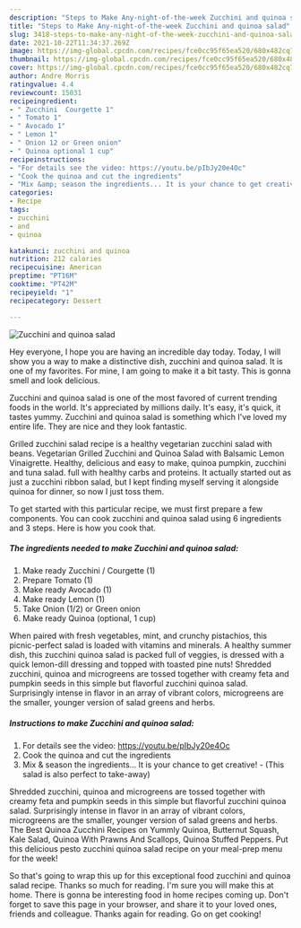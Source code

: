 ```yaml
---
description: "Steps to Make Any-night-of-the-week Zucchini and quinoa salad"
title: "Steps to Make Any-night-of-the-week Zucchini and quinoa salad"
slug: 3418-steps-to-make-any-night-of-the-week-zucchini-and-quinoa-salad
date: 2021-10-22T11:34:37.269Z
image: https://img-global.cpcdn.com/recipes/fce0cc95f65ea520/680x482cq70/zucchini-and-quinoa-salad-recipe-main-photo.jpg
thumbnail: https://img-global.cpcdn.com/recipes/fce0cc95f65ea520/680x482cq70/zucchini-and-quinoa-salad-recipe-main-photo.jpg
cover: https://img-global.cpcdn.com/recipes/fce0cc95f65ea520/680x482cq70/zucchini-and-quinoa-salad-recipe-main-photo.jpg
author: Andre Morris
ratingvalue: 4.4
reviewcount: 15031
recipeingredient:
- " Zucchini  Courgette 1"
- " Tomato 1"
- " Avocado 1"
- " Lemon 1"
- " Onion 12 or Green onion"
- " Quinoa optional 1 cup"
recipeinstructions:
- "For details see the video: https://youtu.be/pIbJy20e4Oc"
- "Cook the quinoa and cut the ingredients"
- "Mix &amp; season the ingredients... It is your chance to get creative! (This salad is also perfect to take-away)"
categories:
- Recipe
tags:
- zucchini
- and
- quinoa

katakunci: zucchini and quinoa 
nutrition: 212 calories
recipecuisine: American
preptime: "PT16M"
cooktime: "PT42M"
recipeyield: "1"
recipecategory: Dessert

---
```



![Zucchini and quinoa salad](https://img-global.cpcdn.com/recipes/fce0cc95f65ea520/680x482cq70/zucchini-and-quinoa-salad-recipe-main-photo.jpg)

Hey everyone, I hope you are having an incredible day today. Today, I will show you a way to make a distinctive dish, zucchini and quinoa salad. It is one of my favorites. For mine, I am going to make it a bit tasty. This is gonna smell and look delicious.

Zucchini and quinoa salad is one of the most favored of current trending foods in the world. It's appreciated by millions daily. It's easy, it's quick, it tastes yummy. Zucchini and quinoa salad is something which I've loved my entire life. They are nice and they look fantastic.

Grilled zucchini salad recipe is a healthy vegetarian zucchini salad with beans. Vegetarian Grilled Zucchini and Quinoa Salad with Balsamic Lemon Vinaigrette. Healthy, delicious and easy to make, quinoa pumpkin, zucchini and tuna salad. full with healthy carbs and proteins. It actually started out as just a zucchini ribbon salad, but I kept finding myself serving it alongside quinoa for dinner, so now I just toss them.


To get started with this particular recipe, we must first prepare a few components. You can cook zucchini and quinoa salad using 6 ingredients and 3 steps. Here is how you cook that.

<!--inarticleads1-->

##### The ingredients needed to make Zucchini and quinoa salad:

1. Make ready  Zucchini / Courgette (1)
1. Prepare  Tomato (1)
1. Make ready  Avocado (1)
1. Make ready  Lemon (1)
1. Take  Onion (1/2) or Green onion
1. Make ready  Quinoa (optional, 1 cup)


When paired with fresh vegetables, mint, and crunchy pistachios, this picnic-perfect salad is loaded with vitamins and minerals. A healthy summer dish, this zucchini quinoa salad is packed full of veggies, is dressed with a quick lemon-dill dressing and topped with toasted pine nuts! Shredded zucchini, quinoa and microgreens are tossed together with creamy feta and pumpkin seeds in this simple but flavorful zucchini quinoa salad. Surprisingly intense in flavor in an array of vibrant colors, microgreens are the smaller, younger version of salad greens and herbs. 

<!--inarticleads2-->

##### Instructions to make Zucchini and quinoa salad:

1. For details see the video: https://youtu.be/pIbJy20e4Oc
1. Cook the quinoa and cut the ingredients
1. Mix &amp; season the ingredients... It is your chance to get creative! - (This salad is also perfect to take-away)


Shredded zucchini, quinoa and microgreens are tossed together with creamy feta and pumpkin seeds in this simple but flavorful zucchini quinoa salad. Surprisingly intense in flavor in an array of vibrant colors, microgreens are the smaller, younger version of salad greens and herbs. The Best Quinoa Zucchini Recipes on Yummly Quinoa, Butternut Squash, Kale Salad, Quinoa With Prawns And Scallops, Quinoa Stuffed Peppers. Put this delicious pesto zucchini quinoa salad recipe on your meal-prep menu for the week! 

So that's going to wrap this up for this exceptional food zucchini and quinoa salad recipe. Thanks so much for reading. I'm sure you will make this at home. There is gonna be interesting food in home recipes coming up. Don't forget to save this page in your browser, and share it to your loved ones, friends and colleague. Thanks again for reading. Go on get cooking!
